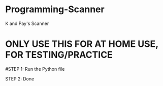 # Programming-Scanner
K and Pay's Scanner



# ONLY USE THIS FOR AT HOME USE, FOR TESTING/PRACTICE

#STEP 1:
Run the Python file 

STEP 2:
Done
